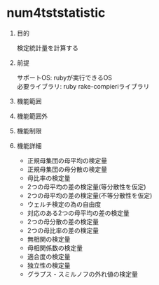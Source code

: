 num4tststatistic
================
1. 目的

    検定統計量を計算する

1. 前提

   サポートOS: rubyが実行できるOS  
   必要ライブラリ:  ruby rake-compieriライブラリ  

1. 機能範囲

1. 機能範囲外

1. 機能制限

1. 機能詳細
    * 正規母集団の母平均の検定量
    * 正規母集団の母分散の検定量
    * 母比率の検定量
    * 2つの母平均の差の検定量(等分散性を仮定)
    * 2つの母平均の差の検定量(不等分散性を仮定)
    * ウェルチ検定の為の自由度
    * 対応のある2つの母平均の差の検定量
    * 2つの母分散の差の検定量
    * 2つの母比率の差の検定量
    * 無相関の検定量
    * 母相関係数の検定量
    * 適合度の検定量
    * 独立性の検定量
    * グラプス・スミルノフの外れ値の検定量

